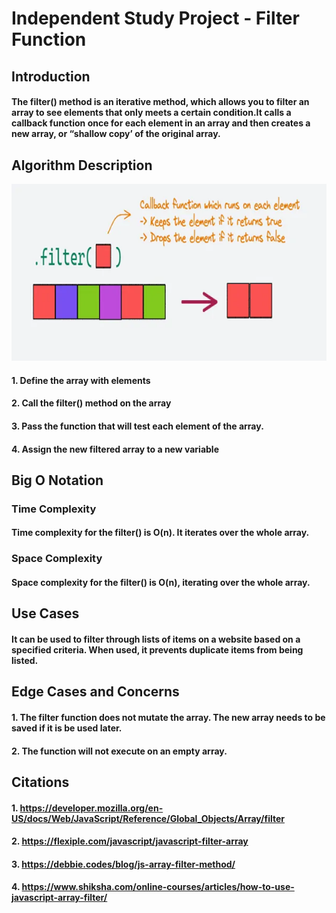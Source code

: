 # Independent Study Project - Filter Function

## Introduction
#### The filter() method is an iterative method, which allows you to filter an array to see elements that only meets a certain condition.It calls a callback function once for each element in an array and then creates a new array, or “shallow copy’ of the original array.

## Algorithm Description
![filter](./1_c-h6stlbIZX50KcrbWKwTQ_filter%20function%20IMAGE.webp)
#### 1. Define the array with elements
#### 2. Call the filter() method on the array
#### 3.  Pass the function that will test each element  of the array.
#### 4. Assign the new filtered array to a new variable

## Big O Notation
### Time Complexity
#### Time complexity for the filter() is O(n).  It iterates over the whole array.

### Space Complexity
#### Space complexity for the filter() is O(n), iterating over the whole array.

## Use Cases
#### It can be used to filter through lists of items on a website based on a specified criteria. When used, it prevents duplicate items from being listed.

## Edge Cases and Concerns
#### 1. The filter function does not mutate the array.  The new array needs to be saved if it is be used later.
#### 2. The function will not execute on an empty array.


## Citations
#### 1. https://developer.mozilla.org/en-US/docs/Web/JavaScript/Reference/Global_Objects/Array/filter
#### 2. https://flexiple.com/javascript/javascript-filter-array
#### 3. https://debbie.codes/blog/js-array-filter-method/
#### 4. https://www.shiksha.com/online-courses/articles/how-to-use-javascript-array-filter/
